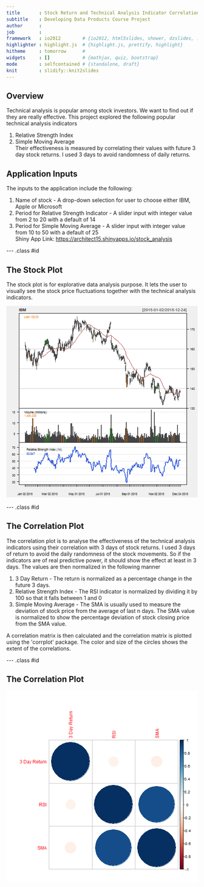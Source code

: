 ```yaml
---
title       : Stock Return and Technical Analysis Indicator Correlations
subtitle    : Developing Data Products Course Project
author      : 
job         : 
framework   : io2012        # {io2012, html5slides, shower, dzslides, ...}
highlighter : highlight.js  # {highlight.js, prettify, highlight}
hitheme     : tomorrow      # 
widgets     : []            # {mathjax, quiz, bootstrap}
mode        : selfcontained # {standalone, draft}
knit        : slidify::knit2slides
---
```


## Overview

Technical analysis is popular among stock investors.
We want to find out if they are really effective.
This project explored the following popular technical analysis indicators    
1. Relative Strength Index    
2. Simple Moving Average     
Their effectiveness is measured by correlating their values with future 3 day stock returns. 
I used 3 days to avoid randomness of daily returns. 

## Application Inputs
The inputs to the application include the following:    
1. Name of stock - A drop-down selection for user to choose either IBM, Apple or Microsoft    
2. Period for Relative Strength Indicator - A slider input with integer value from 2 to 20 with a default of 14    
3. Period for Simple Moving Average - A slider input with integer value from 10 to 50 with a default of 25    
Shiny App Link: https://architect15.shinyapps.io/stock_analysis

--- .class #id 

## The Stock Plot

The stock plot is for explorative data analysis purpose. It lets the user to visually see the stock price fluctuations together with the
technical analysis indicators.

![plot of chunk unnamed-chunk-1](assets/fig/unnamed-chunk-1-1.png) 

--- .class #id 

## The Correlation Plot
The correlation plot is to analyse the effectiveness of the technical analysis indicators using their correlation with 3 days of stock returns. I used 3 days of return to avoid the daily randomness of the stock movements. So if the indicators are of real predictive power, it should show the effect at least in 3 days. The values are then normalized in the following manner

1. 3 Day Return - The return is normalized as a percentage change in the future 3 days.   
2. Relative Strength Index - The RSI indicator is normalized by dividing it by 100 so that it falls between 1 and 0   
3. Simple Moving Average - The SMA is usually used to measure the deviation of stock price from the average of last n days. The SMA value is normalized to show the percentage deviation of stock closing price from the SMA value.   

A correlation matrix is then calculated and the correlation matrix is plotted using the 'corrplot' package. The color and size of the circles shows the extent of the correlations. 

--- .class #id

## The Correlation Plot

![plot of chunk unnamed-chunk-2](assets/fig/unnamed-chunk-2-1.png) 
